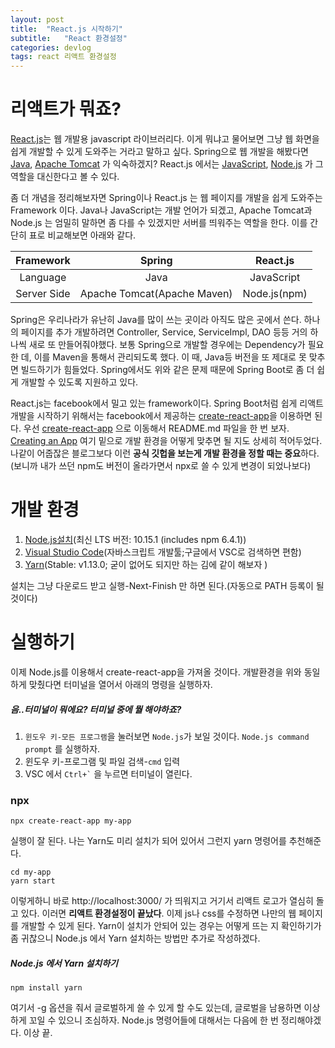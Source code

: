 ```yaml
---
layout: post
title:  "React.js 시작하기"
subtitle:   "React 환경설정"
categories: devlog
tags: react 리액트 환경설정
---
```


# 리액트가 뭐죠?

[React.js](https://reactjs.org/)는 웹 개발용 javascript 라이브러리다.
이게 뭐냐고 물어보면 그냥 웹 화면을 쉽게 개발할 수 있게 도와주는 거라고 말하고 싶다.
Spring으로 웹 개발을 해봤다면 [Java](https://www.java.com/ko/), [Apache Tomcat](http://tomcat.apache.org/) 가 익숙하겠지? 
React.js 에서는 [JavaScript](https://www.javascript.com/), [Node.js](https://nodejs.org/ko/) 가 그 역할을 대신한다고 볼 수 있다.

좀 더 개념을 정리해보자면 Spring이나 React.js 는 웹 페이지를 개발을 쉽게 도와주는 Framework 이다.
Java나 JavaScript는 개발 언어가 되겠고, Apache Tomcat과 Node.js 는 엄밀히 말하면 좀 다를 수 있겠지만 서버를 띄워주는 역할을 한다.
이를 간단히 표로 비교해보면 아래와 같다.


|Framework|Spring|React.js|
| :---: | :---: | :---: |
|Language|Java|JavaScript|
|Server Side|Apache Tomcat(Apache Maven)|Node.js(npm)|


Spring은 우리나라가 유난히 Java를 많이 쓰는 곳이라 아직도 많은 곳에서 쓴다. 하나의 페이지를 추가 개발하려면 Controller, Service, ServiceImpl, DAO 등등 거의 하나씩 새로 또 만들어줘야했다. 보통 Spring으로 개발할 경우에는 Dependency가 필요한 데, 이를 Maven을 통해서 관리되도록 했다. 이 때, Java등 버전을 또 제대로 못 맞추면 빌드하기가 힘들었다. Spring에서도 위와 같은 문제 때문에 Spring Boot로 좀 더 쉽게 개발할 수 있도록 지원하고 있다.

React.js는 facebook에서 밀고 있는 framework이다. Spring Boot처럼 쉽게 리액트 개발을 시작하기 위해서는 facebook에서 제공하는 [create-react-app](https://github.com/facebook/create-react-app)을 이용하면 된다. 우선 [create-react-app](https://github.com/facebook/create-react-app) 으로 이동해서 README.md 파일을 한 번 보자. [Creating an App](https://github.com/facebook/create-react-app#creating-an-app) 여기 밑으로 개발 환경을 어떻게 맞추면 될 지도 상세히 적어두었다. 나같이 어줍잖은 블로그보다 이런 **공식 깃헙을 보는게 개발 환경을 정할 때는 중요**하다. (보니까 내가 쓰던 npm도 버전이 올라가면서 npx로 쓸 수 있게 변경이 되었나보다)

# 개발 환경

  1. [Node.js설치](https://nodejs.org/ko/download/)(최신 LTS 버전: 10.15.1 (includes npm 6.4.1))
  2. [Visual Studio Code](https://code.visualstudio.com/)(자바스크립트 개발툴;구글에서 VSC로 검색하면 편함)
  3. [Yarn](https://yarnpkg.com/lang/en/)(Stable: v1.13.0; 굳이 없어도 되지만 하는 김에 같이 해보자 )

설치는 그냥 다운로드 받고 실행-Next-Finish 만 하면 된다.(자동으로 PATH 등록이 될 것이다)

# 실행하기

이제 Node.js를 이용해서 create-react-app을 가져올 것이다. 개발환경을 위와 동일하게 맞췄다면 터미널을 열어서 아래의 명령을 실행하자.

##### 음..터미널이 뭐에요? 터미널 중에 뭘 해야하죠?
  1. ```윈도우 키-모든 프로그램```을 눌러보면 ```Node.js```가 보일 것이다. ```Node.js command prompt``` 를 실행하자.
  2. 윈도우 키-프로그램 및 파일 검색-```cmd``` 입력
  3. VSC 에서 ``` Ctrl+` ``` 을 누르면 터미널이 열린다.

### npx
```
npx create-react-app my-app
```

실행이 잘 된다. 나는 Yarn도 미리 설치가 되어 있어서 그런지 yarn 명령어를 추천해준다.

```
cd my-app
yarn start
```

이렇게하니 바로  http://localhost:3000/ 가 띄워지고 거기서 리액트 로고가 열심히 돌고 있다. 이러면 **리액트 환경설정이 끝났다**. 이제 js나 css를 수정하면 나만의 웹 페이지를 개발할 수 있게 된다. Yarn이 설치가 안되어 있는 경우는 어떻게 뜨는 지 확인하기가 좀 귀찮으니 Node.js 에서 Yarn 설치하는 방법만 추가로 작성하겠다.

<script async src="//pagead2.googlesyndication.com/pagead/js/adsbygoogle.js"></script>
<ins class="adsbygoogle"
     style="display:block; text-align:center;"
     data-ad-format="fluid"
     data-ad-layout="in-article"
     data-ad-client="ca-pub-3014668630648493"
     data-ad-slot="3873336698"></ins>
<script>
     (adsbygoogle = window.adsbygoogle || []).push({});
</script>

##### Node.js 에서 Yarn 설치하기

```
npm install yarn
```

여기서 -g 옵션을 줘서 글로벌하게 쓸 수 있게 할 수도 있는데, 글로벌을 남용하면 이상하게 꼬일 수 있으니 조심하자. Node.js 명령어들에 대해서는 다음에 한 번 정리해야겠다. 이상 끝.
